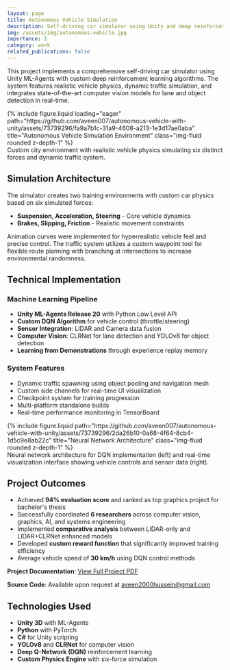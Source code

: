 ```yaml
---
layout: page
title: Autonomous Vehicle Simulation
description: Self-driving car simulator using Unity and deep reinforcement learning with custom physics, traffic systems, and real-time computer vision integration.
img: /assets/img/autonomous-vehicle.jpg
importance: 1
category: work
related_publications: false
---
```


This project implements a comprehensive self-driving car simulator using Unity ML-Agents with custom deep reinforcement learning algorithms. The system features realistic vehicle physics, dynamic traffic simulation, and integrates state-of-the-art computer vision models for lane and object detection in real-time.

<div class="row">
    <div class="col-sm mt-3 mt-md-0">
        {% include figure.liquid loading="eager" path="https://github.com/aveen007/autonomous-vehicle-with-unity/assets/73739296/fa9a7b1c-31a9-4608-a213-1e3d17ae0aba" title="Autonomous Vehicle Simulation Environment" class="img-fluid rounded z-depth-1" %}
    </div>
</div>
<div class="caption">
    Custom city environment with realistic vehicle physics simulating six distinct forces and dynamic traffic system.
</div>

## Simulation Architecture

The simulator creates two training environments with custom car physics based on six simulated forces:
- **Suspension, Acceleration, Steering** - Core vehicle dynamics
- **Brakes, Slipping, Friction** - Realistic movement constraints

Animation curves were implemented for hyperrealistic vehicle feel and precise control. The traffic system utilizes a custom waypoint tool for flexible route planning with branching at intersections to increase environmental randomness.

## Technical Implementation

### Machine Learning Pipeline
- **Unity ML-Agents Release 20** with Python Low Level API
- **Custom DQN Algorithm** for vehicle control (throttle/steering)
- **Sensor Integration**: LIDAR and Camera data fusion
- **Computer Vision**: CLRNet for lane detection and YOLOv8 for object detection
- **Learning from Demonstrations** through experience replay memory

### System Features
- Dynamic traffic spawning using object pooling and navigation mesh
- Custom side channels for real-time UI visualization
- Checkpoint system for training progression
- Multi-platform standalone builds
- Real-time performance monitoring in TensorBoard

<div class="row justify-content-sm-center">
    <div class="col-sm-8 mt-3 mt-md-0">
        {% include figure.liquid path="https://github.com/aveen007/autonomous-vehicle-with-unity/assets/73739296/2da26b10-0a68-4f64-8cb4-1d5c9e8ab22c" title="Neural Network Architecture" class="img-fluid rounded z-depth-1" %}
    </div>
   
</div>
<div class="caption">
    Neural network architecture for DQN implementation (left) and real-time visualization interface showing vehicle controls and sensor data (right).
</div>

## Project Outcomes

- Achieved **94% evaluation score** and ranked as top graphics project for bachelor's thesis
- Successfully coordinated **6 researchers** across computer vision, graphics, AI, and systems engineering
- Implemented **comparative analysis** between LIDAR-only and LIDAR+CLRNet enhanced models
- Developed **custom reward function** that significantly improved training efficiency
- Average vehicle speed of **30 km/h** using DQN control methods

**Project Documentation**: [View Full Project PDF](https://github.com/aveen007/autonomous-vehicle-with-unity/blob/main/Aveen%20Hussein2.pdf)

**Source Code**: Available upon request at [aveen2000hussein@gmail.com](mailto:aveen2000hussein@gmail.com)

## Technologies Used

- **Unity 3D** with ML-Agents
- **Python** with PyTorch
- **C#** for Unity scripting
- **YOLOv8** and **CLRNet** for computer vision
- **Deep Q-Network (DQN)** reinforcement learning
- **Custom Physics Engine** with six-force simulation

